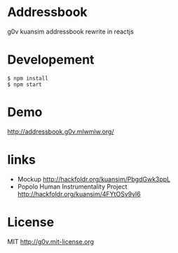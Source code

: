# Addressbook
g0v kuansim addressbook rewrite in reactjs

# Developement

    $ npm install
    $ npm start

# Demo 
http://addressbook.g0v.mlwmlw.org/

# links
 - Mockup http://hackfoldr.org/kuansim/PbgdGwk3ppL
 - Popolo Human Instrumentality Project http://hackfoldr.org/kuansim/4FYtOSv9vl6

# License

MIT http://g0v.mit-license.org
